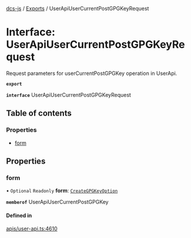 [dcs-js](../README.md) / [Exports](../modules.md) / UserApiUserCurrentPostGPGKeyRequest

# Interface: UserApiUserCurrentPostGPGKeyRequest

Request parameters for userCurrentPostGPGKey operation in UserApi.

**`export`**

**`interface`** UserApiUserCurrentPostGPGKeyRequest

## Table of contents

### Properties

- [form](UserApiUserCurrentPostGPGKeyRequest.md#form)

## Properties

### <a id="form" name="form"></a> form

• `Optional` `Readonly` **form**: [`CreateGPGKeyOption`](CreateGPGKeyOption.md)

**`memberof`** UserApiUserCurrentPostGPGKey

#### Defined in

[apis/user-api.ts:4610](https://github.com/unfoldingWord/dcs-js/blob/b29eb7a/apis/user-api.ts#L4610)
